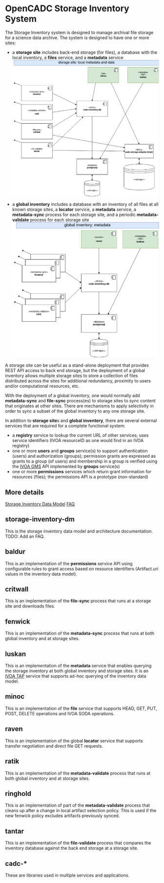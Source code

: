 # OpenCADC Storage Inventory System

The Storage Inventory system is designed to manage archival file storage for a science
data archive. The system is designed to have one or more sites:

- a **storage site** includes back-end storage (for files), a database with the local inventory,
a **files** service, and a **metadata** service ![storage site](docs/storage-site.png)

- a **global inventory** includes a database with an inventory of all files at all known storage 
sites, a **locator** service, a **metadata** service, a **metadata-sync** process for each storage 
site, and a periodic **metadata-validate** process for each storage site ![global inventory](docs/global-inventory.png)

A storage site can be useful as a stand-alone deployment that provides REST API access to back 
end storage, but the deployment of a global inventory allows multiple storage sites to store a
collection of files distributed across the sites for additional redundancy, proximity to users
and/or computational resources, etc. 

With the deployment of a global inventory, one would normally add **metadata-sync** and **file-sync** 
process(es) to storage sites to sync content that originates at other sites. There are mechanisms
to apply selectivity in order to sync a subset of the global inventory to any one storage site.

In addition to **storage site**s and **global inventory**, there are several external services that 
are required for a complete functional system:

- a **registry** service to lookup the current URL of other services; uses service identifiers
(IVOA resourceID as one would find in an IVOA registry)
- one or more **users** and **groups** service(s) to support authentication (users) and authorization (groups);
permission grants are expressed as grants to a group (of users) and membership in a group is verified
using the <a href="https://www.ivoa.net/documents/GMS/">IVOA GMS</a> API implemented by **groups** service(s)
- one or more **permissions** services which return grant information for resources (files); the permissions
API is a prototype (non-standard)

## More details
[Storage Inventory Data Model](storage-inventory-dm/) [FAQ](docs/FAQ.md)

## storage-inventory-dm
This is the storage inventory data model and architecture documentation. TODO: Add an FAQ.

## baldur
This is an implementation of the **permissions** service API using configurable rules to grant access 
based on resource identifiers (Artifact.uri values in the inventory data model).

## critwall
This is an implementation of the **file-sync** process that runs at a storage site and downloads files.

## fenwick
This is an implementation of the **metadata-sync** process that runs at both global inventory and at
storage sites.

## luskan
This is an implementation of the **metadata** service that enables querying the storage inventory at
both global inventory and storage sites. It is an <a href="https://www.ivoa.net/documents/TAP/">IVOA TAP</a> 
service that supports ad-hoc querying of the inventory data model.

## minoc
This is an implementation of the **file** service that supports HEAD, GET, PUT, POST, DELETE operations
and IVOA SODA operations.

## raven
This is an implementation of the global **locator** service that supports transfer negotiation and direct
file GET requests.

## ratik
This is an implementation of the **metadata-validate** process that runs at both global inventory and at
storage sites.

## ringhold
This is an implementation of part of the **metadata-validate** process that cleans up after a change in 
local artifact selection policy. This is used if the new fenwick policy excludes artifacts previously synced.

## tantar
This is an implementation of the **file-validate** process that compares the inventory database against 
the back end storage at a storage site.

## cadc-*
These are libraries used in multiple services and applications.
